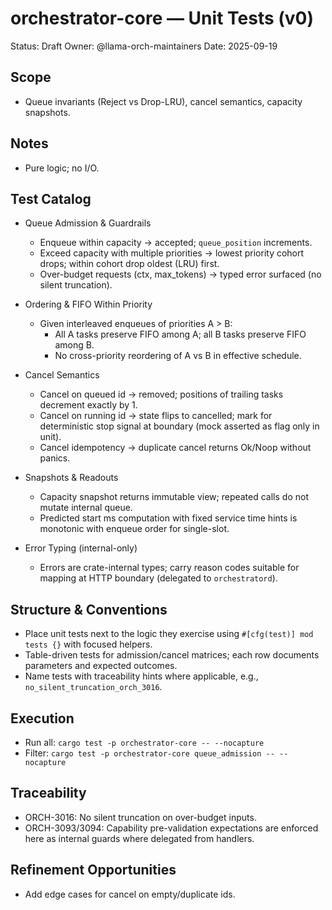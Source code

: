 # orchestrator-core — Unit Tests (v0)

Status: Draft
Owner: @llama-orch-maintainers
Date: 2025-09-19

## Scope

- Queue invariants (Reject vs Drop-LRU), cancel semantics, capacity snapshots.

## Notes

- Pure logic; no I/O.

## Test Catalog

- Queue Admission & Guardrails
  - Enqueue within capacity → accepted; `queue_position` increments.
  - Exceed capacity with multiple priorities → lowest priority cohort drops; within cohort drop oldest (LRU) first.
  - Over-budget requests (ctx, max_tokens) → typed error surfaced (no silent truncation).

- Ordering & FIFO Within Priority
  - Given interleaved enqueues of priorities A > B:
    - All A tasks preserve FIFO among A; all B tasks preserve FIFO among B.
    - No cross-priority reordering of A vs B in effective schedule.

- Cancel Semantics
  - Cancel on queued id → removed; positions of trailing tasks decrement exactly by 1.
  - Cancel on running id → state flips to cancelled; mark for deterministic stop signal at boundary (mock asserted as flag only in unit).
  - Cancel idempotency → duplicate cancel returns Ok/Noop without panics.

- Snapshots & Readouts
  - Capacity snapshot returns immutable view; repeated calls do not mutate internal queue.
  - Predicted start ms computation with fixed service time hints is monotonic with enqueue order for single-slot.

- Error Typing (internal-only)
  - Errors are crate-internal types; carry reason codes suitable for mapping at HTTP boundary (delegated to `orchestratord`).

## Structure & Conventions

- Place unit tests next to the logic they exercise using `#[cfg(test)] mod tests {}` with focused helpers.
- Table-driven tests for admission/cancel matrices; each row documents parameters and expected outcomes.
- Name tests with traceability hints where applicable, e.g., `no_silent_truncation_orch_3016`.

## Execution

- Run all: `cargo test -p orchestrator-core -- --nocapture`
- Filter: `cargo test -p orchestrator-core queue_admission -- --nocapture`

## Traceability

- ORCH-3016: No silent truncation on over-budget inputs.
- ORCH-3093/3094: Capability pre-validation expectations are enforced here as internal guards where delegated from handlers.

## Refinement Opportunities

- Add edge cases for cancel on empty/duplicate ids.
